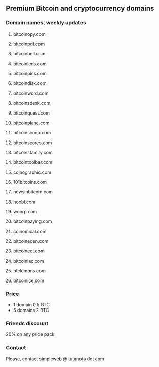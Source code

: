 ## Premium Bitcoin and cryptocurrency domains

### Domain names, weekly updates

1. bitcoinopy.com
2. bitcoinpdf.com
3. bitcoinbell.com
4. bitcoinlens.com
5. bitcoinpics.com
6. bitcoindisk.com
7. bitcoinword.com
8. bitcoinsdesk.com
9. bitcoinquest.com
10. bitcoinplane.com
11. bitcoinscoop.com
12. bitcoinscores.com
13. bitcoinsfamily.com
14. bitcointoolbar.com

15. coinographic.com

16. 101bitcoins.com
17. newsinbitcoin.com

18. hoobl.com
19. woorp.com

20. bitcoinpaying.com
21. coinomical.com
22. bitcoineden.com
23. bitcoinect.com
24. bitcoiniac.com
25. btclemons.com
25. bitcoinice.com


### Price
- 1 domain 0.5 BTC
- 5 domains 2 BTC

### Friends discount
20% on any price pack



### Contact
Please, contact simpleweb @ tutanota dot com 
